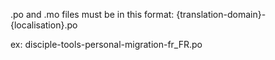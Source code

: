 .po and .mo files must be in this format:
{translation-domain}-{localisation}.po

ex:
disciple-tools-personal-migration-fr_FR.po
